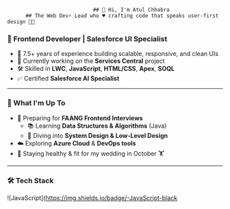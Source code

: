                                ## 👋 Hi, I'm Atul Chhabra  
          ## The Web Dev⚡ Lead who ♥ crafting code that speaks user-first design 🧠💡

### 💼 Frontend Developer | Salesforce UI Specialist

- 🔧 7.5+ years of experience building scalable, responsive, and clean UIs
- 📍 Currently working on the **Services Central** project
- 🛠 Skilled in **LWC**, **JavaScript**, **HTML/CSS**, **Apex**, **SOQL**
- ✅ Certified **Salesforce AI Specialist**

---

### 🚀 What I'm Up To

- 🧠 Preparing for **FAANG Frontend Interviews**
  - 📚 Learning **Data Structures & Algorithms** (Java)
  - 🧱 Diving into **System Design & Low-Level Design**
- ☁️ Exploring **Azure Cloud** & **DevOps tools**
- 🧬 Staying healthy & fit for my wedding in October 🏋️

---

### 🛠 Tech Stack

![JavaScript](https://img.shields.io/badge/-JavaScript-black
